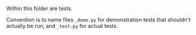 Within this folder are tests.

Convention is to name files `_demo.py` for demonstration tests
that shouldn't actually be run, and `_test.py` for actual tests.
